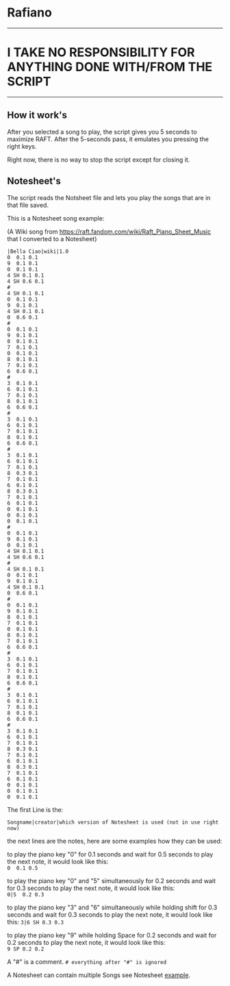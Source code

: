 # Rafiano

---
# I TAKE NO RESPONSIBILITY FOR ANYTHING DONE WITH/FROM THE SCRIPT 
---

## How it work's

After you selected a song to play, the script gives you 5 seconds to maximize RAFT.
After the 5-seconds pass, it emulates you pressing the right keys.

Right now, there is no way to stop the script except for closing it.

## Notesheet's
The script reads the Notsheet file and lets you play the songs that are in that file saved.

This is a Notesheet song example: 

(A Wiki song from https://raft.fandom.com/wiki/Raft_Piano_Sheet_Music that I converted to a Notesheet)

```
|Bella Ciao|wiki|1.0
0  0.1 0.1
9  0.1 0.1
0  0.1 0.1
4 SH 0.1 0.1
4 SH 0.6 0.1
#
4 SH 0.1 0.1
0  0.1 0.1
9  0.1 0.1
4 SH 0.1 0.1
0  0.6 0.1
#
0  0.1 0.1
9  0.1 0.1
8  0.1 0.1
7  0.1 0.1
0  0.1 0.1
8  0.1 0.1
7  0.1 0.1
6  0.6 0.1
#
3  0.1 0.1
6  0.1 0.1
7  0.1 0.1
8  0.1 0.1
6  0.6 0.1
#
3  0.1 0.1
6  0.1 0.1
7  0.1 0.1
8  0.1 0.1
6  0.6 0.1
#
3  0.1 0.1
6  0.1 0.1
7  0.1 0.1
8  0.3 0.1
7  0.1 0.1
6  0.1 0.1
8  0.3 0.1
7  0.1 0.1
6  0.1 0.1
0  0.1 0.1
0  0.1 0.1
0  0.1 0.1
#
0  0.1 0.1
9  0.1 0.1
0  0.1 0.1
4 SH 0.1 0.1
4 SH 0.6 0.1
#
4 SH 0.1 0.1
0  0.1 0.1
9  0.1 0.1
4 SH 0.1 0.1
0  0.6 0.1
#
0  0.1 0.1
9  0.1 0.1
8  0.1 0.1
7  0.1 0.1
0  0.1 0.1
8  0.1 0.1
7  0.1 0.1
6  0.6 0.1
#
3  0.1 0.1
6  0.1 0.1
7  0.1 0.1
8  0.1 0.1
6  0.6 0.1
#
3  0.1 0.1
6  0.1 0.1
7  0.1 0.1
8  0.1 0.1
6  0.6 0.1
#
3  0.1 0.1
6  0.1 0.1
7  0.1 0.1
8  0.3 0.1
7  0.1 0.1
6  0.1 0.1
8  0.3 0.1
7  0.1 0.1
6  0.1 0.1
0  0.1 0.1
0  0.1 0.1
0  0.1 0.1
```
The first Line is the:

`Songname|creator|which version of Notesheet is used (not in use right now)`

the next lines are the notes, here are some examples how they can be used:

to play the piano key "0" for 0.1 seconds and wait for 0.5 seconds to play the next note, it would look like this:                                           
```0  0.1 0.5```

to play the piano key "0" and "5" simultaneously for 0.2 seconds and wait for 0.3 seconds to play the next note, it would look like this:                    
`0|5  0.2 0.3`

to play the piano key "3" and "6" simultaneously while holding shift for 0.3 seconds and wait for 0.3 seconds to play the next note, it would look like this: 
`3|6 SH 0.3 0.3`

to play the piano key "9"  while holding Space for 0.2 seconds and wait for 0.2 seconds to play the next note, it would look like this:  
`9 SP 0.2 0.2`

A "#" is a comment.
`# everything after "#" is ignored`

A Notesheet can contain multiple Songs see Notesheet
[example](https://github.com/RandomThingsIveDone/Rafiano/blob/main/Notesheet).
